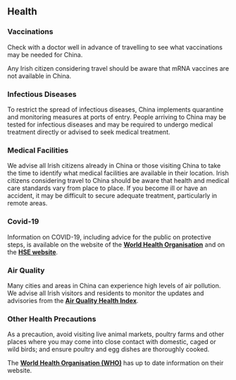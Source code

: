 ## Health

### **Vaccinations**

Check with a doctor well in advance of travelling to see what vaccinations may be needed for China.

Any Irish citizen considering travel should be aware that mRNA vaccines are not available in China.

### **Infectious Diseases**

To restrict the spread of infectious diseases, China implements quarantine and monitoring measures at ports of entry. People arriving to China may be tested for infectious diseases and may be required to undergo medical treatment directly or advised to seek medical treatment.

### **Medical Facilities**

We advise all Irish citizens already in China or those visiting China to take the time to identify what medical facilities are available in their location. Irish citizens considering travel to China should be aware that health and medical care standards vary from place to place. If you become ill or have an accident, it may be difficult to secure adequate treatment, particularly in remote areas.

### **Covid-19**

Information on COVID-19, including advice for the public on protective steps, is available on the website of the [**World Health Organisation**](https://www.who.int/emergencies/diseases/novel-coronavirus-2019) and on the [**HSE website**](https://www2.hse.ie/conditions/covid19/preventing-the-spread/).

### **Air Quality**

Many cities and areas in China can experience high levels of air pollution. We advise all Irish visitors and residents to monitor the updates and advisories from the [**Air Quality Health Index**](http://www.aqhi.gov.hk/en.html).

### **Other Health Precautions**

As a precaution, avoid visiting live animal markets, poultry farms and other places where you may come into close contact with domestic, caged or wild birds; and ensure poultry and egg dishes are thoroughly cooked.

The [**World Health Organisation (WHO)**](https://www.who.int/) has up to date information on their website.